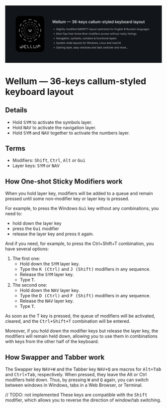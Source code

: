 ![wellum-description-english](./images/wellum-description-english.jpg)

# Wellum — 36-keys callum-styled keyboard layout

## Details
- Hold <kbd>SYM</kbd> to activate the symbols layer.
- Hold <kbd>NAV</kbd> to activate the navigation layer.
- Hold <kbd>SYM</kbd> and <kbd>NAV</kbd> together to activate the numbers layer.

## Terms
- Modifiers: <kbd>Shift</kbd>, <kbd>Ctrl</kbd>, <kbd>Alt</kbd> or <kbd>Gui</kbd>
- Layer keys: <kbd>SYM</kbd> or <kbd>NAV</kbd>

## How One-shot Sticky Modifiers work

When you hold layer key, modifiers will be added to a queue and remain pressed until some non-modifier key or layer key is pressed.

For example, to press the Windows <kbd>Gui</kbd> key without any combinations, you need to:
- hold down the layer key
- press the <kbd>Gui</kbd> modifier
- release the layer key and press it again.

And if you need, for example, to press the Ctrl+Shift+T combination, you have several options:

1. The first one:
    - Hold down the <kbd>SYM</kbd> layer key.
    - Type the <kbd>K (Ctrl)</kbd> and <kbd>J (Shift)</kbd> modifiers in any sequence.
    - Release the <kbd>SYM</kbd> layer key.
    - Type <kbd>T</kbd>.
2. The second one:
    - Hold down the <kbd>NAV</kbd> layer key.
    - Type the <kbd>D (Ctrl)</kbd> and <kbd>F (Shift)</kbd> modifiers in any sequence.
    - Release the <kbd>NAV</kbd> layer key.
    - Type <kbd>T</kbd>.

As soon as the T key is pressed, the queue of modifiers will be activated, cleared, and the <kbd>Ctrl+Shift+T</kbd> combination will be entered.

Moreover, if you hold down the modifier keys but release the layer key, the modifiers will remain held down, allowing you to use them in combinations with keys from the other half of the keyboard.

## How Swapper and Tabber work

The Swapper key <kbd>NAV+W</kbd> and the Tabber key <kbd>NAV+Q</kbd> are macros for <kbd>Alt+Tab</kbd> and <kbd>Ctrl+Tab</kbd>, respectively. When pressed, they leave the Alt or Ctrl modifiers held down. 
Thus, by pressing <kbd>W</kbd> and <kbd>Q</kbd> again, you can switch between windows in Windows, tabs in a Web Browser, or Terminal.

// TODO: not implemented
These keys are compatible with the <kbd>Shift</kbd> modifier, which allows you to reverse the direction of window/tab switching.